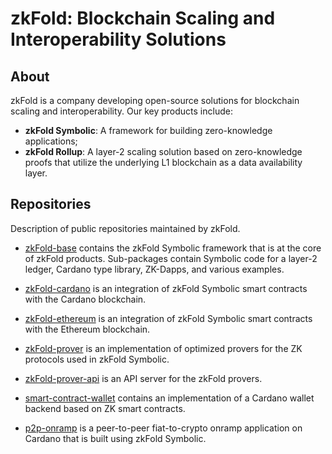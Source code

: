 # zkFold: Blockchain Scaling and Interoperability Solutions

## About

zkFold is a company developing open-source solutions for blockchain scaling and interoperability. Our key products include:
- **zkFold Symbolic**: A framework for building zero-knowledge applications;
- **zkFold Rollup**: A layer-2 scaling solution based on zero-knowledge proofs that utilize the underlying L1 blockchain as a data availability layer.

## Repositories

Description of public repositories maintained by zkFold.

- [zkFold-base](https://github.com/zkFold/zkfold-base) contains the zkFold Symbolic framework that is at the core of zkFold products. Sub-packages contain Symbolic code for a layer-2 ledger, Cardano type library, ZK-Dapps, and various examples.

- [zkFold-cardano](https://github.com/zkFold/zkfold-cardano) is an integration of zkFold Symbolic smart contracts with the Cardano blockchain.

- [zkFold-ethereum](https://github.com/zkFold/zkfold-ethereum) is an integration of zkFold Symbolic smart contracts with the Ethereum blockchain.

- [zkFold-prover](https://github.com/zkFold/zkfold-prover) is an implementation of optimized provers for the ZK protocols used in zkFold Symbolic.

- [zkFold-prover-api](https://github.com/zkFold/zkfold-prover-api) is an API server for the zkFold provers.

- [smart-contract-wallet](https://github.com/zkFold/smart-contract-wallet) contains an implementation of a Cardano wallet backend based on ZK smart contracts.

- [p2p-onramp](https://github.com/zkFold/p2p-onramp) is a peer-to-peer fiat-to-crypto onramp application on Cardano that is built using zkFold Symbolic.
